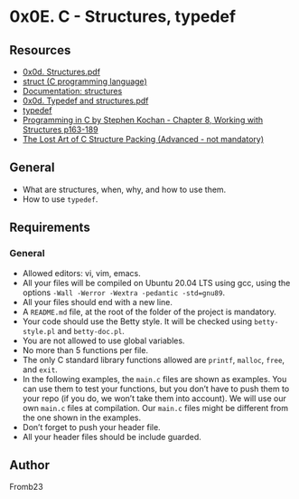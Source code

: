 # 0x0E. C - Structures, typedef 

## Resources
- [0x0d. Structures.pdf](#)
- [struct (C programming language)](#)
- [Documentation: structures](#)
- [0x0d. Typedef and structures.pdf](#)
- [typedef](#)
- [Programming in C by Stephen Kochan - Chapter 8, Working with Structures p163-189](#)
- [The Lost Art of C Structure Packing (Advanced - not mandatory)](#)

## General
- What are structures, when, why, and how to use them.
- How to use `typedef`.

## Requirements
### General
- Allowed editors: vi, vim, emacs.
- All your files will be compiled on Ubuntu 20.04 LTS using gcc, using the options `-Wall -Werror -Wextra -pedantic -std=gnu89`.
- All your files should end with a new line.
- A `README.md` file, at the root of the folder of the project is mandatory.
- Your code should use the Betty style. It will be checked using `betty-style.pl` and `betty-doc.pl`.
- You are not allowed to use global variables.
- No more than 5 functions per file.
- The only C standard library functions allowed are `printf`, `malloc`, `free`, and `exit`.
- In the following examples, the `main.c` files are shown as examples. You can use them to test your functions, but you don’t have to push them to your repo (if you do, we won’t take them into account). We will use our own `main.c` files at compilation. Our `main.c` files might be different from the one shown in the examples.
- Don’t forget to push your header file.
- All your header files should be include guarded.

## Author
Fromb23
